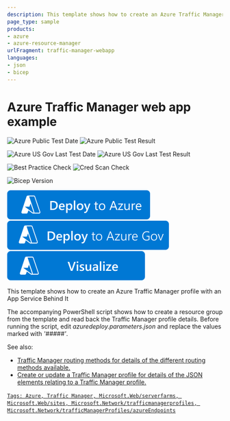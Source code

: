 ```yaml
---
description: This template shows how to create an Azure Traffic Manager profile for an App Service.
page_type: sample
products:
- azure
- azure-resource-manager
urlFragment: traffic-manager-webapp
languages:
- json
- bicep
---
```

# Azure Traffic Manager web app example

![Azure Public Test Date](https://azurequickstartsservice.blob.core.windows.net/badges/quickstarts/microsoft.network/traffic-manager-webapp/PublicLastTestDate.svg)
![Azure Public Test Result](https://azurequickstartsservice.blob.core.windows.net/badges/quickstarts/microsoft.network/traffic-manager-webapp/PublicDeployment.svg)

![Azure US Gov Last Test Date](https://azurequickstartsservice.blob.core.windows.net/badges/quickstarts/microsoft.network/traffic-manager-webapp/FairfaxLastTestDate.svg)
![Azure US Gov Last Test Result](https://azurequickstartsservice.blob.core.windows.net/badges/quickstarts/microsoft.network/traffic-manager-webapp/FairfaxDeployment.svg)

![Best Practice Check](https://azurequickstartsservice.blob.core.windows.net/badges/quickstarts/microsoft.network/traffic-manager-webapp/BestPracticeResult.svg)
![Cred Scan Check](https://azurequickstartsservice.blob.core.windows.net/badges/quickstarts/microsoft.network/traffic-manager-webapp/CredScanResult.svg)

![Bicep Version](https://azurequickstartsservice.blob.core.windows.net/badges/quickstarts/microsoft.network/traffic-manager-webapp/BicepVersion.svg)

[![Deploy To Azure](https://raw.githubusercontent.com/Azure/azure-quickstart-templates/master/1-CONTRIBUTION-GUIDE/images/deploytoazure.svg?sanitize=true)](https://portal.azure.com/#create/Microsoft.Template/uri/https%3A%2F%2Fraw.githubusercontent.com%2FAzure%2Fazure-quickstart-templates%2Fmaster%2Fquickstarts%2Fmicrosoft.network%2Ftraffic-manager-webapp%2Fazuredeploy.json)
[![Deploy To Azure US Gov](https://raw.githubusercontent.com/Azure/azure-quickstart-templates/master/1-CONTRIBUTION-GUIDE/images/deploytoazuregov.svg?sanitize=true)](https://portal.azure.us/#create/Microsoft.Template/uri/https%3A%2F%2Fraw.githubusercontent.com%2FAzure%2Fazure-quickstart-templates%2Fmaster%2Fquickstarts%2Fmicrosoft.network%2Ftraffic-manager-webapp%2Fazuredeploy.json)
[![Visualize](https://raw.githubusercontent.com/Azure/azure-quickstart-templates/master/1-CONTRIBUTION-GUIDE/images/visualizebutton.svg?sanitize=true)](http://armviz.io/#/?load=https%3A%2F%2Fraw.githubusercontent.com%2FAzure%2Fazure-quickstart-templates%2Fmaster%2Fquickstarts%2Fmicrosoft.network%2Ftraffic-manager-webapp%2Fazuredeploy.json)

This template shows how to create an Azure Traffic Manager profile with an App Service Behind It

The accompanying PowerShell script shows how to create a resource group from the template and read back the Traffic Manager profile details.  Before running the script, edit *azuredeploy.parameters.json* and replace the values marked with *'#####'*.

See also:

- <a href="https://azure.microsoft.com/documentation/articles/traffic-manager-routing-methods/">Traffic Manager routing methods for details of the different routing methods available.
- <a href="https://msdn.microsoft.com/library/azure/mt163581.aspx">Create or update a Traffic Manager profile for details of the JSON elements relating to a Traffic Manager profile.

`Tags: Azure, Traffic Manager, Microsoft.Web/serverfarms, Microsoft.Web/sites, Microsoft.Network/trafficmanagerprofiles, Microsoft.Network/trafficManagerProfiles/azureEndpoints`

